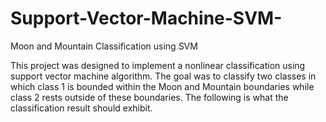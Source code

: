 # Support-Vector-Machine-SVM-
Moon and Mountain Classification using SVM

This project was designed to implement a nonlinear classification using support vector machine algorithm. The goal was to classify two classes in which class 1 is bounded within the Moon and Mountain boundaries while class 2 rests outside of these boundaries. The following is what the classification result should exhibit.
